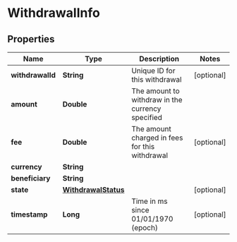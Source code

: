 

# WithdrawalInfo

## Properties

Name | Type | Description | Notes
------------ | ------------- | ------------- | -------------
**withdrawalId** | **String** | Unique ID for this withdrawal |  [optional]
**amount** | **Double** | The amount to withdraw in the currency specified | 
**fee** | **Double** | The amount charged in fees for this withdrawal |  [optional]
**currency** | **String** |  | 
**beneficiary** | **String** |  | 
**state** | [**WithdrawalStatus**](WithdrawalStatus.md) |  |  [optional]
**timestamp** | **Long** | Time in ms since 01/01/1970 (epoch) |  [optional]




